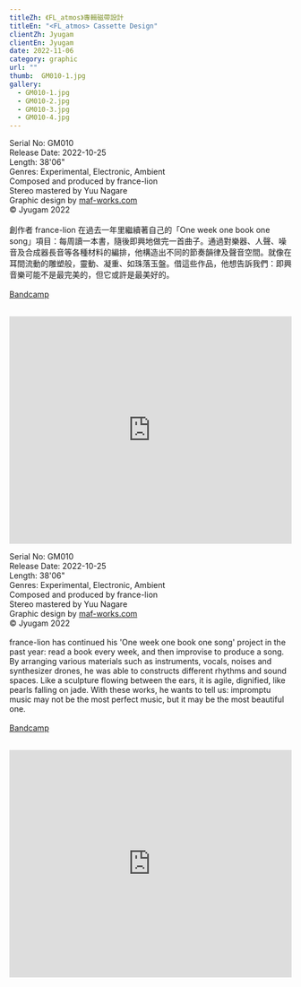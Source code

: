 ```yaml
---
titleZh: 《FL_atmos》專輯磁帶設計
titleEn: "<FL_atmos> Cassette Design"
clientZh: Jyugam
clientEn: Jyugam
date: 2022-11-06
category: graphic
url: ""
thumb:  GM010-1.jpg
gallery:
  - GM010-1.jpg
  - GM010-2.jpg
  - GM010-3.jpg
  - GM010-4.jpg
---
```


Serial No: GM010<br>
Release Date: 2022-10-25<br>
Length: 38'06"<br>
Genres: Experimental, Electronic, Ambient<br>
Composed and produced by france-lion<br>
Stereo mastered by Yuu Nagare<br>
Graphic design by [maf-works.com](https://maf-works.com)<br>
© Jyugam 2022
<br><br>
創作者 france-lion 在過去一年里繼續著自己的「One week one book one song」項目：每周讀一本書，隨後即興地做完一首曲子。通過對樂器、人聲、噪音及合成器長音等各種材料的編排，他構造出不同的節奏韻律及聲音空間。就像在耳間流動的雕塑般，靈動、凝重、如珠落玉盤。借這些作品，他想告訴我們：即興音樂可能不是最完美的，但它或許是最美好的。
<br><br>
[Bandcamp](https://jyugam.bandcamp.com/album/fl-atmos-stereo-edition)
<br><br>
<iframe style="border: 0; width: 100%; height: 406px;" src="https://bandcamp.com/EmbeddedPlayer/album=676718361/size=large/bgcol=ffffff/linkcol=333333/artwork=none/transparent=true/" seamless><a href="https://jyugam.bandcamp.com/album/fl-atmos-stereo-edition">FL_atmos (Stereo Edition) by france_lion</a></iframe>

<!-- lang -->

Serial No: GM010<br>
Release Date: 2022-10-25<br>
Length: 38'06"<br>
Genres: Experimental, Electronic, Ambient<br>
Composed and produced by france-lion<br>
Stereo mastered by Yuu Nagare<br>
Graphic design by [maf-works.com](https://maf-works.com)<br>
© Jyugam 2022
<br><br>
france-lion has continued his 'One week one book one song' project in the past year: read a book every week, and then improvise to produce a song. By arranging various materials such as instruments, vocals, noises and synthesizer drones, he was able to constructs different rhythms and sound spaces. Like a sculpture flowing between the ears, it is agile, dignified, like pearls falling on jade. With these works, he wants to tell us: impromptu music may not be the most perfect music, but it may be the most beautiful one.
<br><br>
[Bandcamp](https://jyugam.bandcamp.com/album/fl-atmos-stereo-edition)
<br><br>
<iframe style="border: 0; width: 100%; height: 406px;" src="https://bandcamp.com/EmbeddedPlayer/album=676718361/size=large/bgcol=ffffff/linkcol=333333/artwork=none/transparent=true/" seamless><a href="https://jyugam.bandcamp.com/album/fl-atmos-stereo-edition">FL_atmos (Stereo Edition) by france_lion</a></iframe>
